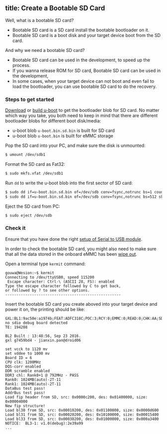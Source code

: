 title: Create a Bootable SD Card
---

Well, what is a bootable SD card?

* Bootable SD card is a SD card install the bootable bootloader on it.
* Bootable SD card is a boot disk and your target device boot from the SD card.

And why we need a bootable SD card?

* Bootable SD card can be used in the development, to speed up the process.
* If you wanna release ROM for SD card, Bootable SD card can be used in the development, 
* In some cases, when your target device can not boot and even fail to load the bootloader, you can use bootable SD card to do the recovery.


### Steps to get started
[Download](/vim/Firmware.html) or [build u-boot](/vim/BuildUboot.html) to get the bootloader blob for SD card.
No matter which way you take, you both need to keep in mind that there are different bootloader blobs for different boot disk/media:

* u-boot blob `u-boot.bin.sd.bin` is built for SD card
* u-boot blob `u-boot.bin` is built for eMMC storage

Pop the SD card into your PC, and make sure the disk is unmounted:
```sh
$ umount /dev/sdb1
```

Format the SD card as Fat32:
```sh
$ sudo mkfs.vfat /dev/sdb1 
```

Run `dd` to write the u-boot blob into the first sector of SD card:
```sh
$ sudo dd if=u-boot.bin.sd.bin of=/dev/sdb conv=fsync,notrunc bs=1 count=444
$ sudo dd if=u-boot.bin.sd.bin of=/dev/sdb conv=fsync,notrunc bs=512 skip=1 seek=1
```

Eject the SD card from PC:
```sh
$ sudo eject /dev/sdb
```

### Check it

Ensure that you have done the right [setup of Serial to USB module](/vim/SetupSerialTool.html).

In order to check the bootable SD card, you might also need to make sure that all the data stored in the onboard eMMC has been [wipe out](/vim/HowtoEraseEMMC.html).

Open a terminal type `kermit` command:
```
gouwa@Wesion:~$ kermit
Connecting to /dev/ttyUSB0, speed 115200
 Escape character: Ctrl-\ (ASCII 28, FS): enabled
Type the escape character followed by C to get back,
or followed by ? to see other options.
----------------------------------------------------

```

Insert the bootable SD card you create aboved into your target device and power it on, the printing should be like:
```
GXL:BL1:9ac50e:a1974b;FEAT:ADFC318C;POC:3;RCY:0;EMMC:0;READ:0;CHK:AA;SD:0;READ:0;0.0;CHK:0;
no sdio debug board detected 
TE: 194208

BL2 Built : 13:48:56, Sep 23 2016. 
gxl g7459bd4 - jianxin.pan@droid06

set vcck to 1120 mv
set vddee to 1000 mv
Board ID = 6
CPU clk: 1200MHz
DQS-corr enabled
DDR scramble enabled
DDR3 chl: Rank0+1 @ 792MHz - PASS
Rank0: 1024MB(auto)-2T-11
Rank1: 1024MB(auto)-2T-11
DataBus test pass!
AddrBus test pass!
Load fip header from SD, src: 0x0000c200, des: 0x01400000, size: 0x00004000
New fip structure!
Load bl30 from SD, src: 0x00010200, des: 0x01100000, size: 0x0000d600
Load bl31 from SD, src: 0x00020200, des: 0x10100000, size: 0x00015400
Load bl33 from SD, src: 0x00038200, des: 0x01000000, size: 0x000a3400
NOTICE:  BL3-1: v1.0(debug):2e39a99
...

```
